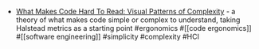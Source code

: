 - [What Makes Code Hard To Read: Visual Patterns of Complexity](https://seeinglogic.com/posts/visual-readability-patterns/) - a theory of what makes code simple or complex to understand, taking Halstead metrics as a starting point #ergonomics #[[code ergonomics]] #[[software engineering]] #simplicity #complexity #HCI